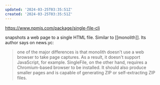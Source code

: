 ```yaml
---
updated: '2024-03-25T03:35:51Z'
created: '2024-03-25T03:35:51Z'
---
```

https://www.npmjs.com/package/single-file-cli

snapshots a web page to a single HTML file. Similar to [[monolith]]. Its author says on news.yc:

> one of the major differences is that monolith doesn't use a web browser to take page captures. As a result, it doesn't support JavaScript, for example. SingleFile, on the other hand, requires a Chromium-based browser to be installed. It should also produce smaller pages and is capable of generating ZIP or self-extracting ZIP files.